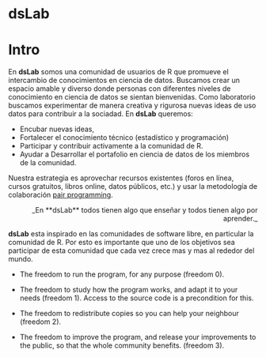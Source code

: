 # dsLab

# Intro

En **dsLab** somos una comunidad de usuarios de R que promueve el intercambio de conocimientos en ciencia de datos. Buscamos crear un espacio amable y diverso donde personas con diferentes niveles de conocimiento en ciencia de datos se sientan bienvenidas. Como laboratorio buscamos experimentar de manera creativa y rigurosa nuevas ideas de uso datos para contribuir a la sociadad. En **dsLab** queremos:

- Encubar nuevas ideas, 
- Fortalecer el conocimiento técnico (estadístico y programación)
- Participar y contribuir activamente a la comunidad de R. 
- Ayudar a Desarrollar el portafolio en ciencia de datos de los miembros de la comunidad. 

 Nuestra estrategia es aprovechar recursos existentes (foros en línea, cursos gratuitos, libros online, datos públicos, etc.) y usar la metodología de colaboración [pair programming](https://en.wikipedia.org/wiki/Pair_programming).
 
 <p style='text-align: right;'>
_En **dsLab** todos tienen algo que enseñar y todos tienen algo por aprender._
</p>


**dsLab** esta inspirado en las comunidades de software libre, en particular la comunidad de R. Por esto es importante que uno de los objetivos sea participar de esta comunidad que cada vez crece mas y mas al rededor del mundo. 

- The freedom to run the program, for any purpose (freedom 0).

- The freedom to study how the program works, and adapt it to your needs (freedom 1). Access to the source code is a precondition for this.

- The freedom to redistribute copies so you can help your neighbour (freedom 2).

- The freedom to improve the program, and release your improvements to the public, so that the whole community benefits. (freedom 3).
